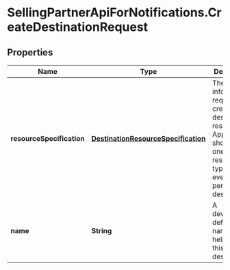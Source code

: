 # SellingPartnerApiForNotifications.CreateDestinationRequest

## Properties
Name | Type | Description | Notes
------------ | ------------- | ------------- | -------------
**resourceSpecification** | [**DestinationResourceSpecification**](DestinationResourceSpecification.md) | The information required to create a destination resource. Applications should use one resource type (sqs or eventBridge) per destination. | 
**name** | **String** | A developer-defined name to help identify this destination. | 


